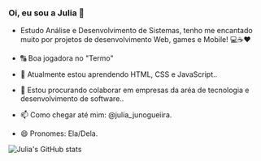 ### Oi, eu sou a Julia 👋

- Estudo Análise e Desenvolvimento de Sistemas, tenho me encantado muito por projetos de desenvolvimento Web, games e Mobile! 💻☕❤️

- 🔠 Boa jogadora no "Termo"
- 🌱 Atualmente estou aprendendo HTML, CSS e JavaScript..
- 👯 Estou procurando colaborar em empresas da aréa de tecnologia e desenvolvimento de software..
- 📫 Como chegar até mim: @julia_junogueiira.
- 😄 Pronomes: Ela/Dela.

![Julia's GitHub stats](https://github-readme-stats.vercel.app/api?username=juliajunogueiira&show_icons=true&theme=transparent)
